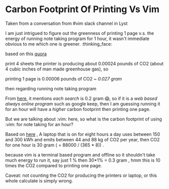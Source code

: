 # Carbon Footprint Of Printing Vs Vim

Taken from a conversation from #vim slack channel in Lyst

I am just intrigued to figure out the greenness of printing 1 page v.s. the energy of running note taking program for 1 hour, it wasn't immediate obvious to me which one is greener. :thinking_face:

based on this [quora](https://www.quora.com/What-is-the-carbon-footprint-of-printing-a-single-sheet-of-paper-from-the-printer-itself)

print 4 sheets the printer is producing about 0.00024 pounds of CO2 (about 4 cubic inches of man made greenhouse gas), so

printing 1 page is 0.00006 pounds of CO2 ~ *0.027 gram*

then regarding running note taking program

From [here](https://www.webfx.com/blog/marketing/carbon-footprint-internet/), it mentions *each search* is 0.2 gram :scream:,  so if it is a *web based always online program* such as google keep, then I am guessing running it for an hour will have a *higher* carbon footprint then printing one page.

But we are talking about :vim: here, so what is the carbon footprint of using :vim: for note taking for an hour?

Based on [here](https://www.energuide.be/en/questions-answers/how-much-power-does-a-computer-use-and-how-much-co2-does-that-represent/54/#:~:text=A%20laptop%20uses%20between%2050,falls%20to%20about%20a%20third.) , A laptop that is on for eight hours a day uses between 150 and 300 kWh and emits between 44 and 88 kg of CO2 per year, then CO2 for one hour is 30 gram ( = 88000 / (365 * 8)) .

because vim is a terminal based program and offline so it shouldn't take much energy to run it, say just 1 % then 30\*1% = 0.3 gram , hmm this is 10 times the CO2 compared to printing one page.

Caveat: not counting the CO2 for producing the printers or laptop, or this whole calculate is simply wrong.
